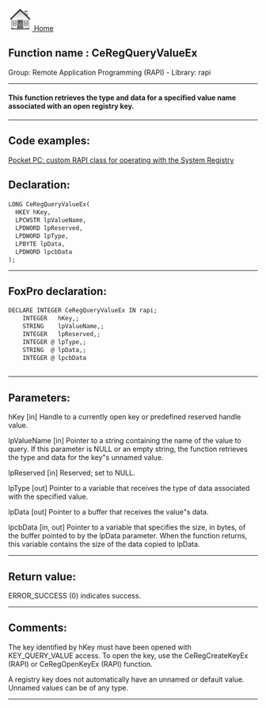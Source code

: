 [<img src="../../images/home.png"> Home ](https://github.com/VFPX/Win32API)  

## Function name : CeRegQueryValueEx
Group: Remote Application Programming (RAPI) - Library: rapi    
***  


#### This function retrieves the type and data for a specified value name associated with an open registry key. 
***  


## Code examples:
[Pocket PC: custom RAPI class for operating with the System Registry](../../samples/sample_441.md)  

## Declaration:
```foxpro  
LONG CeRegQueryValueEx(
  HKEY hKey,
  LPCWSTR lpValueName,
  LPDWORD lpReserved,
  LPDWORD lpType,
  LPBYTE lpData,
  LPDWORD lpcbData
);  
```  
***  


## FoxPro declaration:
```foxpro  
DECLARE INTEGER CeRegQueryValueEx IN rapi;
	INTEGER   hKey,;
	STRING    lpValueName,;
	INTEGER   lpReserved,;
	INTEGER @ lpType,;
	STRING  @ lpData,;
	INTEGER @ lpcbData
  
```  
***  


## Parameters:
hKey 
[in] Handle to a currently open key or predefined reserved handle value.

lpValueName 
[in] Pointer to a string containing the name of the value to query. If this parameter is NULL or an empty string, the function retrieves the type and data for the key"s unnamed value.

lpReserved 
[in] Reserved; set to NULL.

lpType 
[out] Pointer to a variable that receives the type of data associated with the specified value.

lpData 
[out] Pointer to a buffer that receives the value"s data. 

lpcbData 
[in, out] Pointer to a variable that specifies the size, in bytes, of the buffer pointed to by the lpData parameter. When the function returns, this variable contains the size of the data copied to lpData.  
***  


## Return value:
ERROR_SUCCESS (0) indicates success.   
***  


## Comments:
The key identified by hKey must have been opened with KEY_QUERY_VALUE access. To open the key, use the CeRegCreateKeyEx (RAPI) or CeRegOpenKeyEx (RAPI) function.  
  
A registry key does not automatically have an unnamed or default value. Unnamed values can be of any type.   
  
***  

